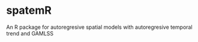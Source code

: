 # spatemR
An R package for autoregresive spatial models with autoregresive temporal trend and GAMLSS
